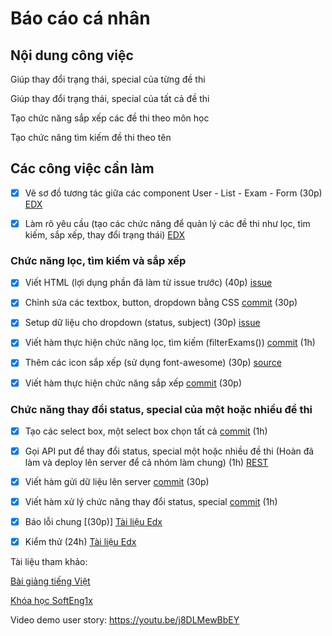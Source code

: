 <h1>Báo cáo cá nhân</h1>

<h2>Nội dung công việc</h2>

Giúp thay đổi trạng thái, special của từng đề thi

Giúp thay đổi trạng thái, special của tất cả đề thi

Tạo chức năng sắp xếp các đề thi theo môn học

Tạo chức năng tìm kiếm đề thi theo tên

<h2>Các công việc cần làm</h2>

- [x] Vẽ sơ đồ tương tác giữa các component User - List - Exam - Form (30p) [EDX](https://docs.google.com/document/d/1a4i_31R8WBUAnF91syr1FwBpKoAiTY6rEJt1xWjb74M/edit#heading=h.mbo17pwlhzz2)

- [x] Làm rõ yêu cầu (tạo các chức năng để quản lý các đề thi như lọc, tìm kiếm, sắp xếp, thay đổi trạng thái) [EDX](https://docs.google.com/document/d/1a4i_31R8WBUAnF91syr1FwBpKoAiTY6rEJt1xWjb74M/edit#heading=h.mbo17pwlhzz2)

<h3>Chức năng lọc, tìm kiếm và sắp xếp</h3> 

- [x] Viết HTML (lợi dụng phần đã làm từ issue trước) (40p) [issue](https://github.com/hoanphi2201/SoftEng-Assignments-nhom-10/issues/48)

- [x] Chỉnh sửa các textbox, button, dropdown bằng CSS [commit](https://github.com/hoanphi2201/SoftEng-Assignments-nhom-10/commit/115c1b95a611de81d9b5f06e445a1272e18a7e35) (30p)

- [x] Setup dữ liệu cho dropdown (status, subject) (30p) [issue](https://github.com/hoanphi2201/SoftEng-Assignments-nhom-10/issues/50)

- [x] Viết hàm thực hiện chức năng lọc, tìm kiếm (filterExams()) [commit](https://github.com/hoanphi2201/SoftEng-Assignments-nhom-10/commit/b05e4a9f13204c23d6928607cb5dfbaf7d0b7b8d) (1h)

- [x] Thêm các icon sắp xếp (sử dụng font-awesome) (30p) [source](https://fontawesome.com/)

- [x] Viết hàm thực hiện chức năng sắp xếp [commit](https://github.com/hoanphi2201/SoftEng-Assignments-nhom-10/commit/5ffab8674c5af41b776516f3967def580f5ccff9) (30p)

<h3>Chức năng thay đổi status, special của một hoặc nhiều đề thi</h3> 

- [x] Tạo các select box, một select box chọn tất cả [commit](https://github.com/hoanphi2201/SoftEng-Assignments-nhom-10/commit/e205c601745aa76586f60b35e0368269ac1c352c) (1h)

- [x] Gọi API put để thay đổi status, special một hoặc nhiều đề thi (Hoàn đã làm và deploy lên server để cả nhóm làm chung) (1h) [REST](https://docs.google.com/document/d/1a4i_31R8WBUAnF91syr1FwBpKoAiTY6rEJt1xWjb74M/edit#heading=h.zhrswbsdiifd)

- [x] Viết hàm gửi dữ liệu lên server [commit](https://github.com/hoanphi2201/SoftEng-Assignments-nhom-10/commit/f737cf7454421ec566dfac3439105b19efbffd9e) (30p)

- [x] Viết hàm xử lý chức năng thay đổi status, special [commit](https://github.com/hoanphi2201/SoftEng-Assignments-nhom-10/commit/d3d3e04be24a30035d94a6beed98fa474989f2b3) (1h) 

- [x] Báo lỗi chung [(30p)] [Tài liệu Edx](https://docs.google.com/document/d/1a4i_31R8WBUAnF91syr1FwBpKoAiTY6rEJt1xWjb74M/edit#heading=h.ryzy80x4sqk1)

- [x] Kiểm thử (24h) [Tài liệu Edx](https://docs.google.com/document/d/1a4i_31R8WBUAnF91syr1FwBpKoAiTY6rEJt1xWjb74M/edit#heading=h.zhrswbsdiifd)

Tài liệu tham khảo:

[Bài giảng tiếng Việt](https://docs.google.com/document/d/1a4i_31R8WBUAnF91syr1FwBpKoAiTY6rEJt1xWjb74M/edit#heading=h.mbo17pwlhzz2)

[Khóa học SoftEng1x](https://courses.edx.org/courses/course-v1:UBCx+SoftEng1x+1T2018/course/)

Video demo user story: https://youtu.be/j8DLMewBbEY


